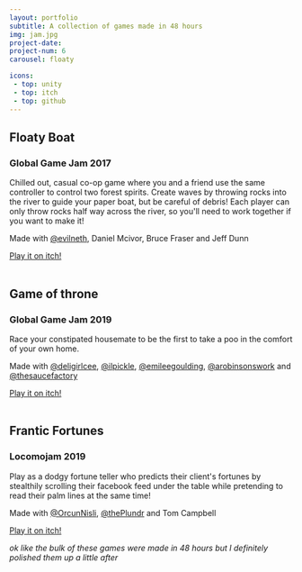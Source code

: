 ```yaml
---
layout: portfolio
subtitle: A collection of games made in 48 hours
img: jam.jpg
project-date: 
project-num: 6
carousel: floaty

icons:
 - top: unity  
 - top: itch
 - top: github
---
```


## Floaty Boat
### Global Game Jam 2017
Chilled out, casual co-op game where you and a friend use the same controller to control two forest spirits. Create waves by throwing rocks into the river to guide your paper boat, but be careful of debris! Each player can only throw rocks half way across the river, so you'll need to work together if you want to make it!

Made with [@evilneth](https://twitter.com/evilneth), Daniel Mcivor, Bruce Fraser and Jeff Dunn

[Play it on itch!](https://snootboop.itch.io/floaty-boat)
<br/><br/>

## Game of throne
### Global Game Jam 2019

Race your constipated housemate to be the first to take a poo in the comfort of your own home.

Made with [@deligirlcee](https://twitter.com/deligirlcee), [@ilpickle](https://twitter.com/ilpickle), [@emileegoulding](https://twitter.com/emileegoulding), [@arobinsonswork](https://twitter.com/arobinsonswork) and [@thesaucefactory](https://www.facebook.com/thesaucefactory/)

[Play it on itch!](https://snootboop.itch.io/got)
<br/><br/>


## Frantic Fortunes
### Locomojam 2019

Play as a dodgy fortune teller who predicts their client's fortunes by stealthily scrolling their facebook feed under the table while pretending to read their palm lines at the same time!

Made with [@OrcunNisli](https://twitter.com/OrcunNisli), [@thePlundr](https://twitter.com/thePlundr) and Tom Campbell

[Play it on itch!](https://snootboop.itch.io/frantic-fortunes)

*ok like the bulk of these games were made in 48 hours but I definitely polished them up a little after*
